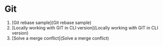 # Git

1. [Git rebase sample](Git rebase sample)
1. [Locally working with GIT in CLI version](Locally working with GIT in CLI version)
1. [Solve a merge conflict](Solve a merge conflict)
